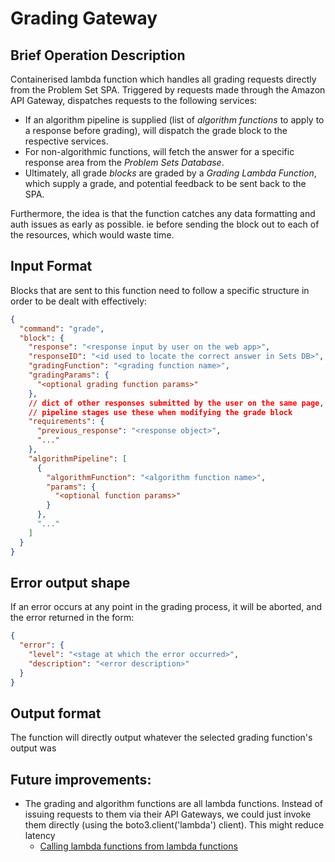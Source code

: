 # Grading Gateway

## Brief Operation Description

Containerised lambda function which handles all grading requests directly from the Problem Set SPA. Triggered by requests made through the Amazon API Gateway, dispatches requests to the following services:

- If an algorithm pipeline is supplied (list of _algorithm functions_ to apply to a response before grading), will dispatch the grade block to the respective services.
- For non-algorithmic functions, will fetch the answer for a specific response area from the _Problem Sets Database_.
- Ultimately, all grade _blocks_ are graded by a _Grading Lambda Function_, which supply a grade, and potential feedback to be sent back to the SPA.

Furthermore, the idea is that the function catches any data formatting and auth issues as early as possible. ie before sending the block out to each of the resources, which would waste time.

## Input Format

Blocks that are sent to this function need to follow a specific structure in order to be dealt with effectively:

```json
{
  "command": "grade",
  "block": {
    "response": "<response input by user on the web app>",
    "responseID": "<id used to locate the correct answer in Sets DB>",
    "gradingFunction": "<grading function name>",
    "gradingParams": {
      "<optional grading function params>"
    },
    // dict of other responses submitted by the user on the same page, collected before grading
    // pipeline stages use these when modifying the grade block
    "requirements": { 
      "previous_response": "<response object>",
      "..."
    },
    "algorithmPipeline": [
      {
        "algorithmFunction": "<algorithm function name>",
        "params": {
          "<optional function params>"
        }
      },
      "..."
    ]
  }
}
```

## Error output shape

If an error occurs at any point in the grading process, it will be aborted, and the error returned in the form:

```json
{
  "error": {
    "level": "<stage at which the error occurred>",
    "description": "<error description>"
  }
}
```

## Output format

The function will directly output whatever the selected grading function's output was

## Future improvements:

- The grading and algorithm functions are all lambda functions. Instead of issuing requests to them via their API Gateways, we could just invoke them directly (using the boto3.client('lambda') client). This might reduce latency
  - [Calling lambda functions from lambda functions](https://www.sqlshack.com/calling-an-aws-lambda-function-from-another-lambda-function/)
